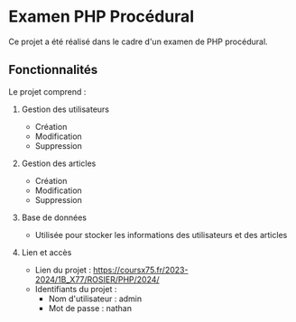 # Examen PHP Procédural

Ce projet a été réalisé dans le cadre d'un examen de PHP procédural.

## Fonctionnalités

Le projet comprend :

1. Gestion des utilisateurs
   - Création
   - Modification
   - Suppression

2. Gestion des articles
   - Création
   - Modification
   - Suppression

3. Base de données
   - Utilisée pour stocker les informations des utilisateurs et des articles

4. Lien et accès
   - Lien du projet : https://coursx75.fr/2023-2024/1B_X77/ROSIER/PHP/2024/
   - Identifiants du projet :
      - Nom d'utilisateur : admin
      - Mot de passe : nathan
